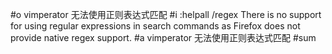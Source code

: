#o
vimperator 无法使用正则表达式匹配
#i
:helpall
/regex
There is no support for using regular expressions in search
    commands as Firefox does not provide native regex support.
#a
vimperator 无法使用正则表达式匹配
#sum
